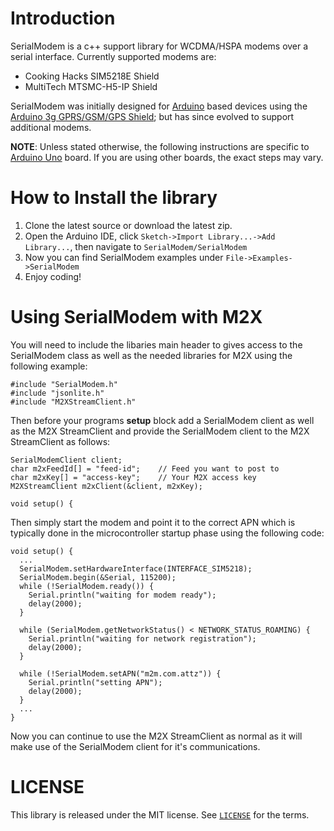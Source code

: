 Introduction
==================

SerialModem is a c++ support library for WCDMA/HSPA modems over a serial interface. Currently supported modems are:
* Cooking Hacks SIM5218E Shield
* MultiTech MTSMC-H5-IP Shield

SerialModem was initially designed for [Arduino](http://www.arduino.cc/) based devices using the [Arduino 3g GPRS/GSM/GPS Shield](http://www.cooking-hacks.com/documentation/tutorials/arduino-3g-gprs-gsm-gps); but has since evolved to support additional modems.

**NOTE**: Unless stated otherwise, the following instructions are specific to [Arduino Uno](http://arduino.cc/en/Main/arduinoBoardUno) board. If you are using other boards, the exact steps may vary.

How to Install the library
==========================

1. Clone the latest source or download the latest zip.
2. Open the Arduino IDE, click `Sketch->Import Library...->Add Library...`, then navigate to `SerialModem/SerialModem`
3. Now you can find SerialModem examples under `File->Examples->SerialModem`
3. Enjoy coding!

Using SerialModem with M2X
=========================

You will need to include the libaries main header to gives access to the SerialModem class as well as the needed libraries for M2X using the following example:

```
#include "SerialModem.h"
#include "jsonlite.h"
#include "M2XStreamClient.h"
```

Then before your programs **setup** block add a SerialModem client as well as the M2X StreamClient and provide the SerialModem client to the M2X StreamClient as follows:

```
SerialModemClient client;
char m2xFeedId[] = "feed-id";    // Feed you want to post to
char m2xKey[] = "access-key";    // Your M2X access key
M2XStreamClient m2xClient(&client, m2xKey);

void setup() {
```

Then simply start the modem and point it to the correct APN which is typically done in the microcontroller startup phase using the following code:

```
void setup() {
  ...
  SerialModem.setHardwareInterface(INTERFACE_SIM5218);
  SerialModem.begin(&Serial, 115200);
  while (!SerialModem.ready()) {
    Serial.println("waiting for modem ready");
    delay(2000);
  }

  while (SerialModem.getNetworkStatus() < NETWORK_STATUS_ROAMING) {
    Serial.println("waiting for network registration");
    delay(2000);
  }

  while (!SerialModem.setAPN("m2m.com.attz")) {
    Serial.println("setting APN");
    delay(2000);
  }
  ...
}
```

Now you can continue to use the M2X StreamClient as normal as it will make use of the SerialModem client for it's communications.

LICENSE
=======

This library is released under the MIT license. See [`LICENSE`](LICENSE) for the terms.